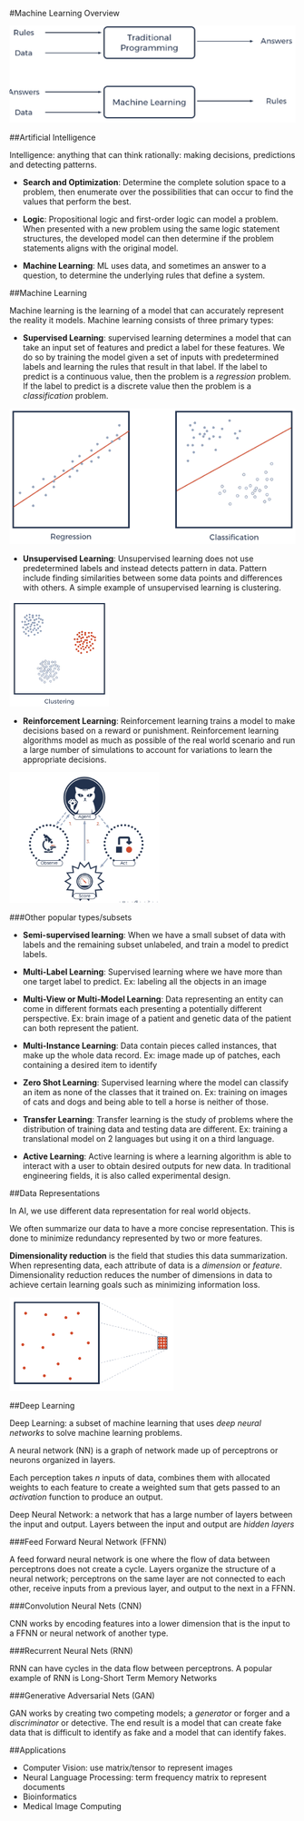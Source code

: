 #Machine Learning Overview

![Example of how machine learning works compared to programming](images/ml.png)

##Artificial Intelligence 

Intelligence: anything that can think rationally: making decisions, predictions and detecting patterns. 

- **Search and Optimization**: Determine the complete solution space to a problem, then enumerate over the possibilities that can occur to find the values that perform the best. 

- **Logic**: Propositional logic and first-order logic can model a problem. When presented with a new problem using the same logic statement structures, the developed model can then determine if the problem statements aligns with the original model. 

- **Machine Learning**: ML uses data, and sometimes an answer to a question, to determine the underlying rules that define a system.

##Machine Learning

Machine learning is the learning of a model that can accurately represent the reality it models. Machine learning consists of three primary types: 

- **Supervised Learning**: supervised learning determines a model that can take an input set of features and predict a label for these features. We do so by training the model given a set of inputs with predetermined labels and learning the rules that result in that label. If the label to predict is a continuous value, then the problem is a *regression* problem. If the label to predict is a discrete value then the problem is a *classification* problem. 

![Regression VS Classification](images/reg_class.png)

- **Unsupervised Learning**: Unsupervised learning does not use predetermined labels and instead detects pattern in data. Pattern include finding similarities between some data points and differences with others. A simple example of unsupervised learning is clustering. 
 
![Clustering example](images/clustering.png)

- **Reinforcement Learning**: Reinforcement learning trains a model to make decisions based on a reward or punishment. Reinforcement learning algorithms model as much as possible of the real world scenario and run a large number of simulations to account for variations to learn the appropriate decisions.

![Reinforcement example](images/reinforce.png)

###Other popular types/subsets

- **Semi-supervised learning**: When we have a small subset of data with labels and the remaining subset unlabeled, and train a model to predict labels. 

- **Multi-Label Learning**: Supervised learning where we have more than one target label to predict. Ex: labeling all the objects in an image

- **Multi-View or Multi-Model Learning**: Data representing an entity can come in different formats each presenting a potentially different perspective. Ex: brain image of a patient and genetic data of the patient can both represent the patient. 

- **Multi-Instance Learning**: Data contain pieces called instances, that make up the whole data record. Ex: image made up of patches, each containing a desired item to identify

- **Zero Shot Learning**: Supervised learning where the model can classify an item as none of the classes that it trained on. Ex: training on images of cats and dogs and being able to tell a horse is neither of those. 

- **Transfer Learning**: Transfer learning is the study of problems where the distribution of training data and testing data are different. Ex: training a translational model on 2 languages but using it on a third language. 

- **Active Learning**: Active learning is where a learning algorithm is able to interact with a user to obtain desired outputs for new data. In traditional engineering fields, it is also called experimental design.

##Data Representations

In AI, we use different data representation for real world objects. 

We often summarize our data to have a more concise representation. This is done to minimize redundancy represented by two or more features. 

**Dimensionality reduction** is the field that studies this data summarization. When representing data, each attribute of data is a *dimension* or *feature*. Dimensionality reduction reduces the number of dimensions in data to achieve certain learning goals such as minimizing information loss. 

![Dimensionality reduction visualization](images/dimension.png)

##Deep Learning

Deep Learning: a subset of machine learning that uses *deep neural networks* to solve machine learning problems. 

A neural network (NN) is a graph of network made up of perceptrons or neurons organized in layers. 

Each perception takes *n* inputs of data, combines them with allocated weights to each feature to create a weighted sum that gets passed to an *activation* function to produce an output. 

Deep Neural Network: a network that has a large number of layers between the input and output. Layers between the input and output are *hidden layers*

###Feed Forward Neural Network (FFNN)

A feed forward neural network is one where the flow of data between perceptrons does not create a cycle. Layers organize the structure of a neural network; perceptrons on the same layer are not connected to each other, receive inputs from a previous layer, and output to the next in a FFNN.  

###Convolution Neural Nets (CNN)

CNN works by encoding features into a lower dimension that is the input to a FFNN or neural network of another type. 

###Recurrent Neural Nets (RNN)

RNN can have cycles in the data flow between perceptrons. A popular example of RNN is Long-Short Term Memory Networks

###Generative Adversarial Nets (GAN)

GAN works by creating two competing models; a *generator* or forger and a *discriminator* or detective. The end result is a model that can create fake data that is difficult to identify as fake and a model that can identify fakes.  

##Applications

- Computer Vision: use matrix/tensor to represent images
- Neural Language Processing: term frequency matrix to represent documents
- Bioinformatics
- Medical Image Computing
